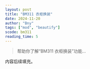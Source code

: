 ```yaml
---
layout: post
title: "BM311 衣柜换装"
date: 2024-11-20
author: "Bny"
tags: ["mod", "beautify"]
scode: bm311
reading_time: 5
---
```


> 帮助你了解“BM311 衣柜换装”功能...

内容后续填充。
